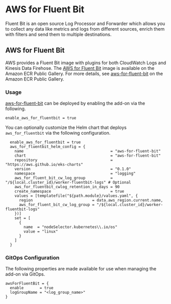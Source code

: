 # AWS for Fluent Bit

Fluent Bit is an open source Log Processor and Forwarder which allows you to collect any data like metrics and logs from different sources, enrich them with filters and send them to multiple destinations.

## AWS for Fluent Bit

AWS provides a Fluent Bit image with plugins for both CloudWatch Logs and Kinesis Data Firehose. The [AWS for Fluent Bit](https://github.com/aws/aws-for-fluent-bit) image is available on the Amazon ECR Public Gallery. For more details, see [aws-for-fluent-bit](https://gallery.ecr.aws/aws-observability/aws-for-fluent-bit) on the Amazon ECR Public Gallery.

### Usage

[aws-for-fluent-bit](../../modules/kubernetes-addons/aws-for-fluent-bit/README.md) can be deployed by enabling the add-on via the following.

```hcl
enable_aws_for_fluentbit = true
```

You can optionally customize the Helm chart that deploys `aws_for_fluentbit` via the following configuration.

```hcl
  enable_aws_for_fluentbit = true
  aws_for_fluentbit_helm_config = {
    name                                      = "aws-for-fluent-bit"
    chart                                     = "aws-for-fluent-bit"
    repository                                = "https://aws.github.io/eks-charts"
    version                                   = "0.1.0"
    namespace                                 = "logging"
    aws_for_fluent_bit_cw_log_group           = "/${local.cluster_id}/worker-fluentbit-logs" # Optional
    aws_for_fluentbit_cwlog_retention_in_days = 90
    create_namespace                          = true
    values = [templatefile("${path.module}/values.yaml", {
      region                          = data.aws_region.current.name,
      aws_for_fluent_bit_cw_log_group = "/${local.cluster_id}/worker-fluentbit-logs"
    })]
    set = [
      {
        name  = "nodeSelector.kubernetes\\.io/os"
        value = "linux"
      }
    ]
  }
```

### GitOps Configuration

The following properties are made available for use when managing the add-on via GitOps.

```
awsForFluentBit = {
  enable       = true
  logGroupName = "<log_group_name>"
}
```
